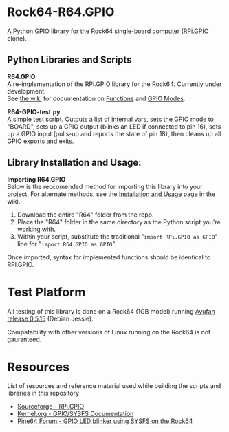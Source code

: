 # Rock64-R64.GPIO
A Python GPIO library for the Rock64 single-board computer ([RPi.GPIO](https://sourceforge.net/projects/raspberry-gpio-python/) clone).

## Python Libraries and Scripts

**R64.GPIO**<br>
A re-implementation of the RPi.GPIO library for the Rock64. Currently under development.<br>
See [the wiki](https://github.com/Leapo/Rock64-R64.GPIO/wiki) for documentation on [Functions](https://github.com/Leapo/Rock64-R64.GPIO/wiki/Functions) and [GPIO Modes](https://github.com/Leapo/Rock64-R64.GPIO/wiki/GPIO-Modes).

**R64-GPIO-test.py**<br>
A simple test script. Outputs a list of internal vars, sets the GPIO mode to "BOARD", sets up a GPIO output (blinks an LED if connected to pin 16), sets up a GPIO input (pulls-up and reports the state of pin 18), then cleans up all GPIO exports and exits.

## Library Installation and Usage:
**Importing R64.GPIO**<br>
Below is the reccomended method for importing this library into your project. For alternate methods, see the [Installation and Usage](https://github.com/Leapo/Rock64-R64.GPIO/wiki/Installation-and-Usage) page in the wiki.
1. Download the entire "R64" folder from the repo.
1. Place the "R64" folder in the same directory as the Python script you're working with.
1. Within your script, substitute the traditional "`import RPi.GPIO as GPIO`" line for "`import R64.GPIO as GPIO`".

Once imported, syntax for implemented functions should be identical to RPi.GPIO.

# Test Platform

All testing of this library is done on a Rock64 (1GB model) running [Ayufan release 0.5.15](https://github.com/ayufan-rock64/linux-build/releases/tag/0.5.15) (Debian Jessie).

Compatability with other versions of Linux running on the Rock64 is not gauranteed.

# Resources
List of resources and reference material used while building the scripts and libraries in this repository
* [Sourceforge - RPi.GPIO](https://sourceforge.net/projects/raspberry-gpio-python/)
* [Kernel.org - GPIO/SYSFS Documentation](https://www.kernel.org/doc/Documentation/gpio/sysfs.txt)
* [Pine64 Forum - GPIO LED blinker using SYSFS on the Rock64](https://forum.pine64.org/showthread.php?tid=4695)
